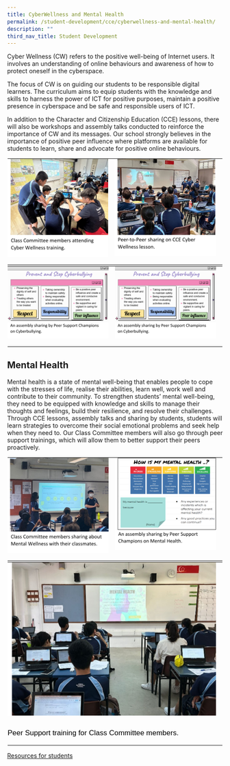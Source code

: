 ```yaml
---
title: CyberWellness and Mental Health
permalink: /student-development/cce/cyberwellness-and-mental-health/
description: ""
third_nav_title: Student Development
---
```

Cyber Wellness (CW) refers to the positive well-being of Internet users. It involves an understanding of online behaviours and awareness of how to protect oneself in the cyberspace. 

The focus of CW is on guiding our students to be responsible digital learners. The curriculum aims to equip students with the knowledge and skills to harness the power of ICT for positive purposes, maintain a positive presence in cyberspace and be safe and responsible users of ICT.

In addition to the Character and Citizenship Education (CCE) lessons, there will also be workshops and assembly talks conducted to reinforce the importance of CW and its messages. 
Our school strongly believes in the importance of positive peer influence where platforms are available for students to learn, share and advocate for positive online behaviours.

<table style="margin: auto;
    outline: 0px;
    padding: 0px;
    border-collapse: collapse;
    clear: both;
    border: 1px solid transparent;
    table-layout: fixed;" class="ive_eobj_center ives_tab_kosong">
  <tbody style="margin: 0px; outline: 0px; padding: 0px">
    <tr style="margin: 0px; outline: 0px; padding: 0px">
      <td style="margin: 0px;
          outline: 0px;
          padding: 0px 15px 15px 0px;
          vertical-align: top;">
          <img style="width=" class="ive_eobj_center" alt="Math_1.jpg" src="/images/Cce/Cyberwellness n mental health/c_c_e_1a.png">
      </td>
      <td style="margin: 0px;
          outline: 0px;
          padding: 0px 15px 15px 0px;
          vertical-align: top;">
      <img style="width=" class="ive_eobj_center" alt="Math_2.jpg" width="100%" src="/images/Cce/Cyberwellness n mental health/c_c_e_1b.png">
      </td>
    </tr>
  </tbody>
</table>

<table class="ive_eobj_center ives_tab_kosong" style="margin: auto;
    outline: 0px;
    padding: 0px;
    border-collapse: collapse;
    clear: both;
    border: 1px solid transparent;
    table-layout: fixed;">
  <tbody style="margin: 0px; outline: 0px; padding: 0px">
    <tr style="margin: 0px; outline: 0px; padding: 0px">
      <td style="margin: 0px;
          outline: 0px;
          padding: 0px 15px 15px 0px;
          vertical-align: top;">
        <img src="/images/Cce/Cyberwellness n mental health/c_c_e_2a.png" alt="Math_1.jpg" class="ive_eobj_center" style="width=">
      </td>
      <td style="margin: 0px;
          outline: 0px;
          padding: 0px 15px 15px 0px;
          vertical-align: top;">
      <img src="/images/Cce/Cyberwellness n mental health/c_c_e_2a.png" width="100%" alt="Math_2.jpg" class="ive_eobj_center" style="width=">
      </td>
    </tr>
  </tbody>
</table>

Mental Health
--------------------------

Mental health is a state of mental well-being that enables people to cope with the stresses of life, realise their abilities, learn well, work well and contribute to their community. To strengthen students’ mental well-being, they need to be equipped with knowledge and skills to manage their thoughts and feelings, build their resilience, and resolve their challenges.
Through CCE lessons, assembly talks and sharing by students, students will learn strategies to overcome their social emotional problems and seek help when they need to. Our Class Committee members will also go through peer support trainings, which will allow them to better support their peers proactively.

<table style="margin: auto;
    outline: 0px;
    padding: 0px;
    border-collapse: collapse;
    clear: both;
    border: 1px solid transparent;
    table-layout: fixed;" class="ive_eobj_center ives_tab_kosong">
  <tbody style="margin: 0px; outline: 0px; padding: 0px">
    <tr style="margin: 0px; outline: 0px; padding: 0px">
      <td style="margin: 0px;
          outline: 0px;
          padding: 0px 15px 15px 0px;
          vertical-align: top;">
        <img style="width=" class="ive_eobj_center" alt="Math_1.jpg" src="/images/Cce/Cyberwellness n mental health/c_c_e_3a.png">
      </td>
      <td style="margin: 0px;
          outline: 0px;
          padding: 0px 15px 15px 0px;
          vertical-align: top;">
      <img style="width=" class="ive_eobj_center" alt="Math_2.jpg" width="100%" src="/images/Cce/Cyberwellness n mental health/c_c_e_3b.png">
      </td>
    </tr>
  </tbody>
</table>

<table class="ive_eobj_center ives_tab_kosong" style="margin: auto;
    outline: 0px;
    padding: 0px;
    border-collapse: collapse;
    clear: both;
    border: 1px solid transparent;
    table-layout: fixed;">
  <tbody style="margin: 0px; outline: 0px; padding: 0px">
    <tr style="margin: 0px; outline: 0px; padding: 0px">
      <td style="margin: 0px;
          outline: 0px;
          padding: 0px 15px 15px 0px;
          vertical-align: top;">
        <img src="/images/Cce/Cyberwellness n mental health/c_c_e_4.png" alt="Math_1.jpg" class="ive_eobj_center" style="width=">
        <div style="margin: 0px;
          outline: 0px;
          padding: 0px;
          line-height: 24.99px;
          color: rgb(0, 0, 0);
          font-family: Helvetica, sans-serif;
          font-size: 17px;
          font-weight: 400;
          text-align: left;">
        <br>
        Peer Support training for Class Committee  members.
      </div>
      </td>
    </tr>
  </tbody>
</table>

[Resources for students](/files/CCE/Cyberwellness/resources%20for%20students%20(school%20website).pdf)